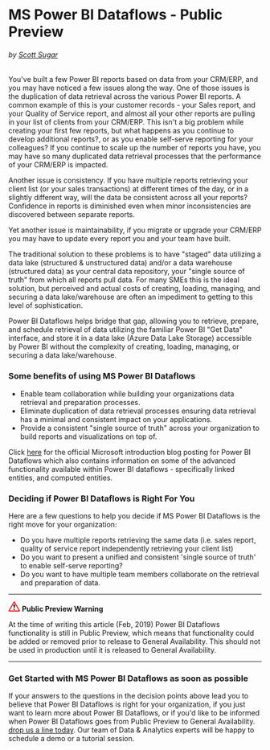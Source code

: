 # MS Power BI Dataflows - Public Preview
###### by [Scott Sugar](https://linkedin.com/in/scottsugar)

You've built a few Power BI reports based on data from your CRM/ERP, and you may have noticed a few issues along the way.  One of those issues is the duplication of data retrieval across the various Power BI reports.  A common example of this is your customer records - your Sales report, and your Quality of Service report, and almost all your other reports are pulling in your list of clients from your CRM/ERP.  This isn't a big problem while creating your first few reports, but what happens as you continue to develop additional reports?, or as you enable self-serve reporting for your colleagues?  If you continue to scale up the number of reports you have, you may have so many duplicated data retrieval processes that the performance of your CRM/ERP is impacted.

Another issue is consistency.  If you have multiple reports retrieving your client list (or your sales transactions) at different times of the day, or in a slightly different way, will the data be consistent across all your reports?  Confidence in reports is diminished even when minor inconsistencies are discovered between separate reports.

Yet another issue is maintainability, if you migrate or upgrade your CRM/ERP you may have to update every report you and your team have built.

The traditional solution to these problems is to have "staged" data utilizing a data lake (structured & unstructured data) and/or a data warehouse (structured data) as your central data repository, your "single source of truth" from which all reports pull data.  For many SMEs this is the ideal solution, but perceived and actual costs of creating, loading, managing, and securing a data lake/warehouse are often an impediment to getting to this level of sophistication.

Power BI Dataflows helps bridge that gap, allowing you to retrieve, prepare, and schedule retrieval of data utilizing the familiar Power BI "Get Data" interface, and store it in a data lake (Azure Data Lake Storage) accessible by Power BI without the complexity of creating, loading, managing, or securing a data lake/warehouse.

### Some benefits of using MS Power BI Dataflows
* Enable team collaboration while building your organizations data retrieval and preparation processes.
* Eliminate duplication of data retrieval processes ensuring data retrieval has a minimal and consistent impact on your applications.
* Provide a consistent "single source of truth" across your organization to build reports and visualizations on top of.

Click [here](https://powerbi.microsoft.com/en-us/blog/introducing-power-bi-data-prep-wtih-dataflows/) for the official Microsoft introduction blog posting for Power BI Dataflows which also contains information on some of the advanced functionality available within Power BI dataflows - specifically linked entities, and computed entities.

### Deciding if Power BI Dataflows is Right For You
Here are a few questions to help you decide if MS Power BI Dataflows is the right move for your organization:
* Do you have multiple reports retrieving the same data (i.e. sales report, quality of service report independently retrieving your client list)
* Do you want to present a unified and consistent 'single source of truth' to enable self-serve reporting?
* Do you want to have multiple team members collaborate on the retrieval and preparation of data.

---
![warning](images/warning.png) **Public Preview Warning** 

At the time of writing this article (Feb, 2019) Power BI Dataflows functionality is still in Public Preview, which means that functionality could be added or removed prior to release to General Availability.  This should not be used in production until it is released to General Availability.

---

### Get Started with MS Power BI Dataflows as soon as possible
If your answers to the questions in the decision points above lead you to believe that Power BI Dataflows is right for your organization, if you just want to learn more about Power BI Dataflows, or if you'd like to be informed when Power BI Dataflows goes from Public Preview to General Availability.  [drop us a line today](mailto:cloud@proserveit.com?Subject=I%20Want%20To%20Learn%20More%20About%20Power%20BI%20Dataflows). Our team of Data & Analytics experts will be happy to schedule a demo or a tutorial session.
